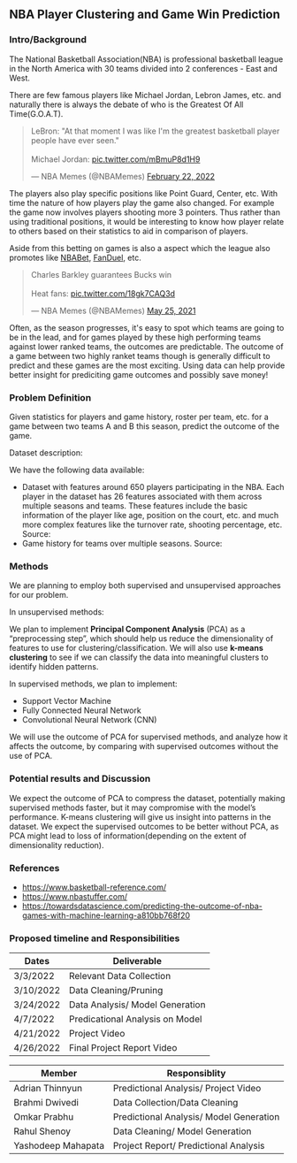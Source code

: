 ## NBA Player Clustering and Game Win Prediction

### Intro/Background

The National Basketball Association(NBA) is professional basketball league in the North America with 30 teams divided into 2 conferences - East and West.

There are few famous players like Michael Jordan, Lebron James, etc. and naturally there is always the debate of who is the Greatest Of All Time(G.O.A.T).

<blockquote class="twitter-tweet"><p lang="en" dir="ltr">LeBron: &quot;At that moment I was like I&#39;m the greatest basketball player people have ever seen.&quot; <br><br>Michael Jordan: <a href="https://t.co/mBmuP8d1H9">pic.twitter.com/mBmuP8d1H9</a></p>&mdash; NBA Memes (@NBAMemes) <a href="https://twitter.com/NBAMemes/status/1496001690549768197?ref_src=twsrc%5Etfw">February 22, 2022</a></blockquote> <script async src="https://platform.twitter.com/widgets.js" charset="utf-8"></script>

The players also play specific positions like Point Guard, Center, etc. With time the nature of how players play the game also changed. For example the game now involves players shooting more 3 pointers. Thus rather than using traditional positions, it would be interesting to know how player relate to others based on their statistics to aid in comparison of players.

Aside from this betting on games is also a aspect which the league also promotes like [NBABet](https://www.nba.com/nbabet), [FanDuel](https://www.fanduel.com/tnt), etc.

<blockquote class="twitter-tweet"><p lang="en" dir="ltr">Charles Barkley guarantees Bucks win<br><br>Heat fans: <a href="https://t.co/18gk7CAQ3d">pic.twitter.com/18gk7CAQ3d</a></p>&mdash; NBA Memes (@NBAMemes) <a href="https://twitter.com/NBAMemes/status/1397024441368932352?ref_src=twsrc%5Etfw">May 25, 2021</a></blockquote> <script async src="https://platform.twitter.com/widgets.js" charset="utf-8"></script>

Often, as the season progresses, it's easy to spot which teams are going to be in the lead, and for games played by these high performing teams against lower ranked teams, the outcomes are predictable. The outcome of a game between two highly ranket teams though is generally difficult to predict and these games are the most exciting. Using data can help provide better insight for prediciting game outcomes and possibly save money!

### Problem Definition

Given statistics for players and game history, roster per team, etc. for a game between two teams A and B this season, predict the outcome of the game.

Dataset description:

We have the following data available:
- Dataset with features around 650 players participating in the NBA. Each player in the dataset has 26 features associated with them across multiple seasons and teams. These features include the basic information of the player like age, position on the court, etc. and much more complex features like the turnover rate, shooting percentage, etc.
Source: 
- Game history for teams over multiple seasons.
Source: 

### Methods

We are planning to employ both supervised and unsupervised approaches for our problem. 

In unsupervised methods:

We plan to implement **Principal Component Analysis** (PCA) as a “preprocessing step”, which should help us reduce the dimensionality of features to use for clustering/classification. We will also use **k-means clustering** to see if we can classify the data into meaningful clusters to identify hidden patterns.

In supervised methods, we plan to implement:
- Support Vector Machine
- Fully Connected Neural Network 
- Convolutional Neural Network (CNN)

We will use the outcome of PCA for supervised methods, and analyze how it affects the outcome, by comparing with supervised outcomes without the use of PCA.

### Potential results and Discussion

We expect the outcome of PCA to compress the dataset, potentially making supervised methods faster, but it may compromise with the model’s performance. K-means clustering will give us insight into patterns in the dataset. We expect the supervised outcomes to be better without PCA, as PCA might lead to loss of information(depending on the extent of dimensionality reduction).

### References

- https://www.basketball-reference.com/
- https://www.nbastuffer.com/
- https://towardsdatascience.com/predicting-the-outcome-of-nba-games-with-machine-learning-a810bb768f20


### Proposed timeline and Responsibilities

| Dates       | Deliverable                     |
| ----------- | ------------------------------- |
| 3/3/2022    | Relevant Data Collection        |
| 3/10/2022   | Data Cleaning/Pruning           |
| 3/24/2022   | Data Analysis/ Model Generation |
| 4/7/2022    | Predicational Analysis on Model |
| 4/21/2022   | Project Video                   |
| 4/26/2022   | Final Project Report Video      |


| Member             | Responsiblity                           |
| ------------------ | --------------------------------------- |
| Adrian Thinnyun    | Predictional Analysis/ Project Video    |
| Brahmi Dwivedi     | Data Collection/Data Cleaning           |
| Omkar Prabhu       | Predictional Analysis/ Model Generation |
| Rahul Shenoy       | Data Cleaning/ Model Generation         |
| Yashodeep Mahapata | Project Report/ Predictional Analysis   |

